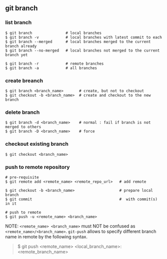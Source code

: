 ## git branch 

### list branch 
```
$ git branch               # local branches
$ git branch -v            # local branches with latest commit to each 
$ git branch --merged      # local branches merged to the current branch already 
$ git branch --no-merged   # local branches not merged to the current branch yet 

$ git branch -r            # remote branches
$ git branch -a            # all branches 
```

### create breanch 
```
$ git branch <branch_name>       # create, but not to checkout 
$ git checkout -b <branch_name>  # create and checkout to the new branch 
```
### delete branch 
```
$ git branch -d <branch_name>    # normal : fail if branch is not merged to others  
$ git branch -D <branch_name>    # force 
```


### checkout existing branch 
```
$ git checkout <branch_name> 
```

### push to remote repository 
```
# pre-requisite 
$ git remote add <remote_name> <remote_repo_url>   # add remote

$ git checkout -b <branch_name>                    # prepare local branch
$ git commit                                       #  with commit(s) in it 

# push to remote 
$ git push -u <remote_name> <branch_name>
```

NOTE: `<remote_name> <branch_name>` must NOT be confused as `<remote_name>/<branch_name>`.   `git-push` allows to specify different branch name in remote by the following syntax.  
> $ git push <remote_name> <local_branch_name>:<remote_branch_name>


